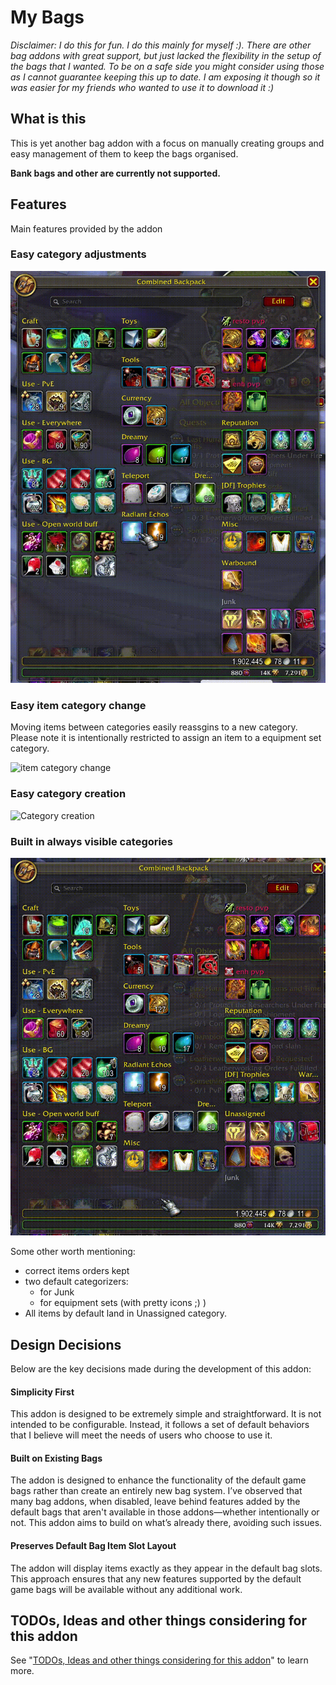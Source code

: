 # My Bags

*Disclaimer: I do this for fun. I do this mainly for myself :). There are other bag addons with great support, but just lacked the flexibility in the setup of the bags that I wanted. To be on a safe side you might consider using those as I cannot guarantee keeping this up to date. I am exposing it though so it was easier for my friends who wanted to use it to download it :)*

## What is this

This is yet another bag addon with a focus on manually creating groups and easy management of them to keep the bags organised.

**Bank bags and other are currently not supported.**

## Features

Main features provided by the addon

### Easy category adjustments

![Category adjustments](.previews/cat_move.gif)

### Easy item category change

Moving items between categories easily reassgins to a new category. Please note it is intentionally restricted to assign an item to a equipment set category.

![item category change](.previews/items_movement.gif)

### Easy category creation

![Category creation](.previews/cat_creation.gif)

### Built in always visible categories

![Category always visible](.previews/cat_always_visible.gif)

Some other worth mentioning:

* correct items orders kept
* two default categorizers:
  * for Junk
  * for equipment sets (with pretty icons ;) )
* All items by default land in Unassigned category.

## Design Decisions

Below are the key decisions made during the development of this addon:

#### Simplicity First

This addon is designed to be extremely simple and straightforward. It is not intended to be configurable. Instead, it follows a set of default behaviors that I believe will meet the needs of users who choose to use it.

#### Built on Existing Bags

The addon is designed to enhance the functionality of the default game bags rather than create an entirely new bag system. I’ve observed that many bag addons, when disabled, leave behind features added by the default bags that aren't available in those addons—whether intentionally or not. This addon aims to build on what’s already there, avoiding such issues.

#### Preserves Default Bag Item Slot Layout

The addon will display items exactly as they appear in the default bag slots. This approach ensures that any new features supported by the default game bags will be available without any additional work.

## TODOs, Ideas and other things considering for this addon

See "[TODOs, Ideas and other things considering for this addon](./TODOs.md)" to learn more.
